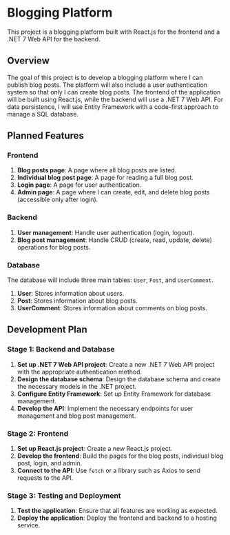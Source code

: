 # Blogging Platform

This project is a blogging platform built with React.js for the frontend and a .NET 7 Web API for the backend.

## Overview

The goal of this project is to develop a blogging platform where I can publish blog posts. The platform will also include a user authentication system so that only I can create blog posts. The frontend of the application will be built using React.js, while the backend will use a .NET 7 Web API. For data persistence, I will use Entity Framework with a code-first approach to manage a SQL database.

## Planned Features

### Frontend

1. **Blog posts page**: A page where all blog posts are listed.
2. **Individual blog post page**: A page for reading a full blog post.
3. **Login page**: A page for user authentication.
4. **Admin page**: A page where I can create, edit, and delete blog posts (accessible only after login).

### Backend

1. **User management**: Handle user authentication (login, logout).
2. **Blog post management**: Handle CRUD (create, read, update, delete) operations for blog posts.

### Database

The database will include three main tables: `User`, `Post`, and `UserComment`.

1. **User**: Stores information about users.
2. **Post**: Stores information about blog posts.
3. **UserComment**: Stores information about comments on blog posts.

## Development Plan

### Stage 1: Backend and Database

1. **Set up .NET 7 Web API project**: Create a new .NET 7 Web API project with the appropriate authentication method.
2. **Design the database schema**: Design the database schema and create the necessary models in the .NET project.
3. **Configure Entity Framework**: Set up Entity Framework for database management.
4. **Develop the API**: Implement the necessary endpoints for user management and blog post management.

### Stage 2: Frontend

1. **Set up React.js project**: Create a new React.js project.
2. **Develop the frontend**: Build the pages for the blog posts, individual blog post, login, and admin.
3. **Connect to the API**: Use `fetch` or a library such as Axios to send requests to the API.

### Stage 3: Testing and Deployment

1. **Test the application**: Ensure that all features are working as expected.
2. **Deploy the application**: Deploy the frontend and backend to a hosting service.

